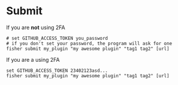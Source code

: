 # Submit

If you are **not** using 2FA

```
# set GITHUB_ACCESS_TOKEN you_password
# if you don't set your password, the program will ask for one
fisher submit my_plugin "my awesome plugin" "tag1 tag2" [url]
```

If you are a using 2FA

```
set GITHUB_ACCESS_TOKEN 23402123asd...
fisher submit my_plugin "my awesome plugin" "tag1 tag2" [url]
```

